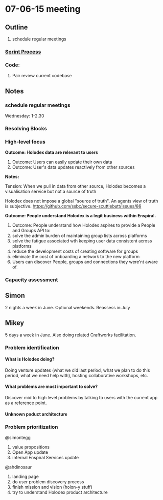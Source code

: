 
# 07-06-15 meeting

##  Outline

1. schedule regular meetings

### [Sprint Process](../process/sprint-planning-meeting.md)

### Code:

1. Pair review current codebase

## Notes

### schedule regular meetings

Wednesday: 1-2.30

### Resolving Blocks

### High-level focus

**Outcome: Holodex data are relevant to users**

1. Outcome: Users can easily update their own data
1. Outcome: User's data updates reactively from other sources

**Notes:**

Tension: When we pull in data from other source, Holodex becomes a visualisation service but not a source of truth

Holodex does not impose a global "source of truth". An agents view of truth is subjective. 
https://github.com/ssbc/secure-scuttlebutt/issues/86

**Outcome: People understand Holodex is a legit business within Enspiral.** 

1. Outcome: People understand how Holodex aspires to provide a People and Groups API to:
 1. solve the admin burden of maintaining group lists across platforms
 1. solve the fatigue associated wth keeping user data consistent across platforms
 1. reduce the development costs of creating software for groups
 1. eliminate the cost of onboarding a network to the new platform
1. Users can discover People, groups and connections they were'nt aware of.

### Capacity assessment

## Simon

2 nights a week in June. Optional weekends. Reassess in July

## Mikey

5 days a week in June. Also doing related Craftworks facilitation. 

### Problem identification

#### What is Holodex doing?

Doing venture updates (what we did last period, what we plan to do this period, what we need help with), hosting collaborative workshops, etc.

#### What problems are most important to solve?

Discover mid to high level problems by talking to users with the current app as a reference point.

#### Unknown poduct architecture

### Problem prioritization

@simontegg

1. value propositions
1. Open App update
1. internal Enspiral Services update

@ahdinosaur

1. landing page
1. do user problem discovery process
1. finish mission and vision (holon-y stuff)
1. try to understand Holodex product architecture
